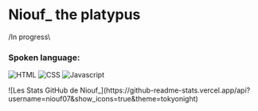 # Niouf\_ the platypus

/In progress\

<h3>Spoken language: </h3>
<p>
  <img src="https://img.shields.io/badge/html5-%23E34F26.svg?style=for-the-badge&logo=html5&logoColor=white" alt="HTML">
  <img src="https://img.shields.io/badge/css3-%231572B6.svg?style=for-the-badge&logo=css3&logoColor=white" alt="CSS">
  <img src="https://img.shields.io/badge/JavaScript-323330?style=for-the-badge&logo=javascript&logoColor=F7DF1E" alt="Javascript">
</p>
![Les Stats GitHub de Niouf_](https://github-readme-stats.vercel.app/api?username=niouf07&show_icons=true&theme=tokyonight)
